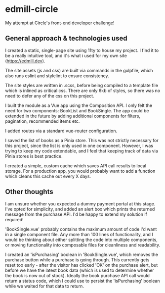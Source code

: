 # edmill-circle

My attempt at Circle's front-end developer challenge!

## General approach & technologies used

I created a static, single-page site using 11ty to house my project. I find it to be a really intuitive tool, and it's what i used for my own site (https://edmill.dev).

The site assets (js and css) are built via commands in the gulpfile, which also runs eslint and stylelint to ensure consistency.

The site styles are written in .scss, before being compiled to a template file which is inlined as critical css. There are only 6kb of styles, so there was no need to defer any of the css on this project.

I built the module as a Vue app using the Composition API. I only felt the need for two components: BookList and BookSingle. The app could be extended in the future by adding additional components for filters, pagination, recommended items etc.

I added routes via a standard vue-router configuration.

I saved the list of books as a Pinia store. This was not strictly necessary for this project, since the list is only used in one component. However, I was trying to keep my code extendable, and I feel that keeping track of data via Pinia stores is best practice.

I created a simple, custom cache which saves API call results to local storage. For a production app, you would probably want to add a function which cleans this cache out every X days.

## Other thoughts

I am unsure whether you expected a dummy payment portal at this stage. I've opted for simplicity, and added an alert box which prints the returned message from the purchase API. I'd be happy to extend my solution if required!

'BookSingle.vue' probably contains the maximum amount of code I'd want in a single component file. Any more than 100 lines of functionality, and I would be thinking about either splitting the code into multiple components, or moving functionality into composable files for cleanliness and readability.

I created an 'isPurchasing' boolean in 'BookSingle.vue', which removes the purchase button while a purchase is going through. This currently gets reset too early - after the visitor has clicked 'OK' on the purchase alert, but before we have the latest book data (which is used to determine whether the book is now out of stock). Ideally the book purchase API call would return a status code, which I could use to persist the 'isPurchasing' boolean while we waited for that data to return.
